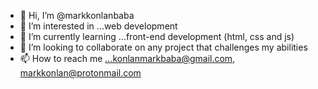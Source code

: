 - 👋 Hi, I’m @markkonlanbaba
- 👀 I’m interested in ...web development
- 🌱 I’m currently learning ...front-end development (html, css and js)
- 💞️ I’m looking to collaborate on any project that challenges my abilities
- 📫 How to reach me ...konlanmarkbaba@gmail.com, markkonlan@protonmail.com



